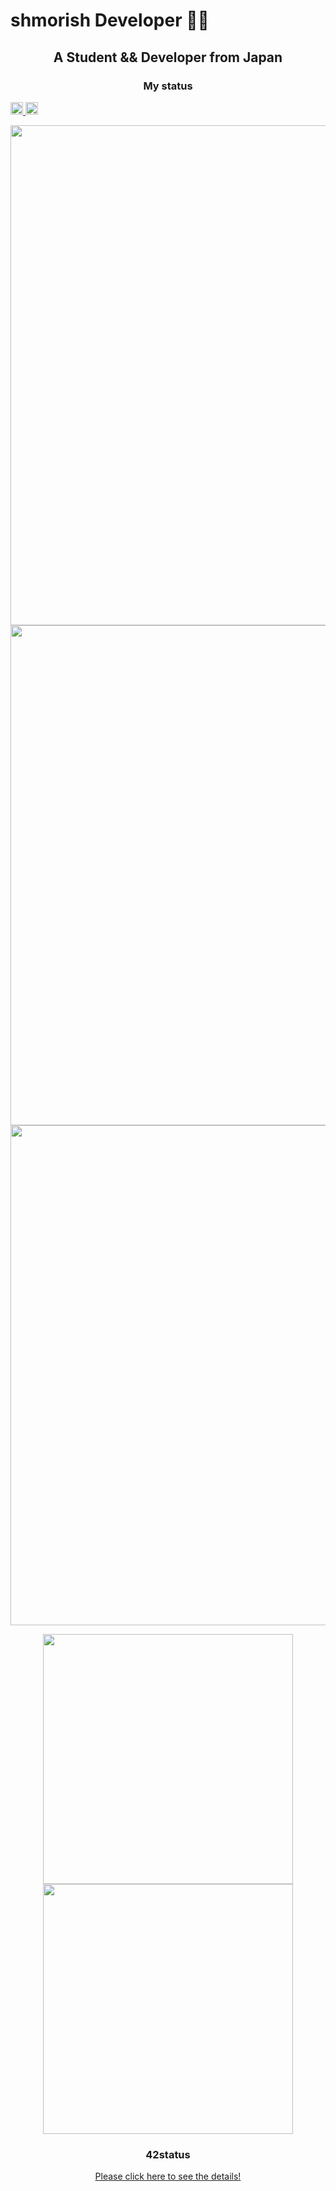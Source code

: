 <h1>shmorish Developer 👨‍💻
    <h2 align="center">A Student && Developer from Japan</h2>
    <h3 align="center">My status</h3>
    <p align="left">
        <a href="https://github.com/shmorish">
            <img height="20" src="https://komarev.com/ghpvc/?username=shmorish" alt="shmorish">
        </a>
        <a href="https://github.com/shmorish">
            <img height="20" src="https://img.shields.io/github/followers/shmorish?label=follow&logo=github&style=flat">
        </a>
    </p>
    <p align="center">
        <img src="https://github-profile-trophy.vercel.app/?username=shmorish&rank=-C,-B" width="800px">
        <img src="https://github.com/shmorish/shmorish/assets/110565242/5fc86fc9-5ae3-43f1-b195-2ccf6cde49ee" width="800px">
        <img src="http://github-profile-summary-cards.vercel.app/api/cards/profile-details?username=shmorish&theme=nord_bright" width="800px">
    </p>
    <div align="center">
        <img src="http://github-profile-summary-cards.vercel.app/api/cards/most-commit-language?username=shmorish&theme=nord_bright" width="400px">
        <img src="http://github-profile-summary-cards.vercel.app/api/cards/productive-time?username=shmorish&theme=nord_bright&utcOffset=9" width="400px">
        <h3>42status</h3>
        <p align="center">
            <a href="https://github.com/Mori062/42">Please click here to see the details!</a>
        </p>
    </div>
</h1>
